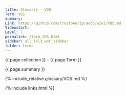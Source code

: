 ```yaml
---
title: Glossary - VDS
Term: VDS
summary: 
Link: https://github.com/trustoverip/acdc/wiki/VDS.md
Videostart: 
Level: 7
permalink: /term_VDS.html
sidebar: all_lvl3_wot_sidebar
folder: terms
---
```


{{ page.collection }} - {{ page.Term }}

   {{ page.summary }}

{% include_relative glossary/VDS.md %}

 {% include links.html %} 
